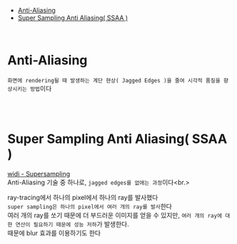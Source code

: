- [Anti-Aliasing](#anti-aliasing)
- [Super Sampling Anti Aliasing( SSAA )](#super-sampling-anti-aliasing-ssaa-)

<br>

# Anti-Aliasing
`화면에 rendering될 때 발생하는 계단 현상( Jagged Edges )을 줄여 시각적 품질을 향상시키는 방법`이다<br>

<br><br>

# Super Sampling Anti Aliasing( SSAA )
[ widi - Supersampling ](https://en.wikipedia.org/wiki/Supersampling)<br>
Anti-Aliasing 기술 중 하나로, `jagged edges를 없애는 과정`이다<br.>

ray-tracing에서 하나의 pixel에서 하나의 ray를 발사했다<br>
`super sampling은 하나의 pixel에서 여러 개의 ray를 발사`한다<br>
여러 개의 ray를 쏘기 때문에 더 부드러운 이미지를 얻을 수 있지만, `여러 개의 ray에 대한 연산이 필요하기 때문에 성능 저하`가 발생한다.<br>
때문에 blur 효과를 이용하기도 한다<br>